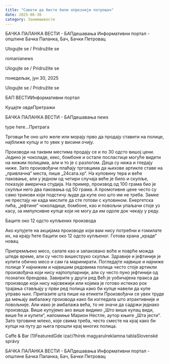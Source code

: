 ```yaml
---
title: "Савети да бисте били опрезнији потрошач"
date: 2025-06-30
category: Занимљивости
---
```


БАЧКА ПАЛАНКА ВЕСТИ - БАПдешавања Информативни портал - општине Бачка Паланка, Бач, Бачки Петровац

Ulogujte se / Pridružite se

romanianews

Ulogujte se / Pridružite se

понедељак, јун 30, 2025

Ulogujte se / Pridružite se

БАП ВЕСТИИнформативни портал

Куцајте овдеПретражи

БАЧКА ПАЛАНКА ВЕСТИ - БАПдешавања news

type here...Претрага

Трговци ће оно што желе или морају прво да продају ставити на полице, најближе купцу и то увек у висини очију.

Производи на таквим местима продају се и по 30 одсто вишој цени. Једино је чоколаде, кекс, бомбоне и остале посластице могуће видети на нижим полицама, али и то је с разлогом. Деца су нижа и гледају ниже. Зато произвођачи плаћају трговцима да њихове артикле ставе на „привлачна“ места, пише „24сата.хр“. На куповину тера и веће паковање, али у једном од четири случаја веће је било и скупље, показује америчка студија. На пример, производ од 100 грама био је скупљи него два паковања од 50 грама. А промотивне цене често су само трикови који подстичу људе да купе оно што им не треба.
Замке не престају ни када мислите да сте готови с куповином. Енергетска пића, „јефтине“ чоколадице, бомбоне, као и повољни упаљачи стоје уз касу, за импулсивне купце који не могу да им одоле док чекају у реду.


Баците око 12 одсто купљених производа


Ако купујете на акцијама производе који вам нису потребни и гомилате их, на крају ћете бацити око 12 одсто купљеног.
Готова храна „краде“ новац


Припремљено месо, салате као и запаковано воће и поврће можда штеде време, али су често вишеструко скупљи. Здравије и јефтиније је купити обично месо и сам га маринирати.
Погледајте највише и најниже полице
У најнижим и највишим редовима полица често стоје артикли произвођача који нису најпопуларнији, али су често пуно јефтинији од познатих брендова.
Завирите у други ред
Већ је уобичајена пракса да производе који нису најсвежији или којима је готово истекао рок трајања стављају у први ред полица како би купце навели да купе управо њих.
Припазите шта пише на етикети
Произвођачи се увек труде да мењају амбалажу производа како би изгледала што атрактивније и повољније. Али иако је амбалажа већа, то не значи да садржи једнако производа.
Више купујемо ако више видимо
„Што више купац види, више ће и купити“, напомиње Марион Нестле, аутор књиге „Шта јести“. Зато трговине млеко, које свима треба, често сместе на крај како би купци на путу до њега прошли крај многих полица.

Caffe & Bar (1)FeaturedGde izaći?hírek magyarulreklamna tablaSlovenské správy

БАЧКА ПАЛАНКА ВЕСТИ - БАПдешавања Информативни портал - општине Бачка Паланка, Бач, Бачки Петровац

